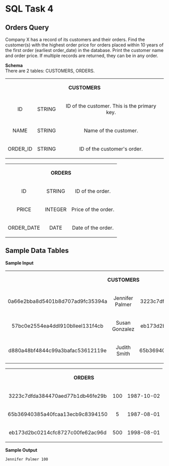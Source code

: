 
# SQL Task 4

## Orders Query
Company X has a record of its customers and their orders. Find the customer(s) with the highest order price for orders placed within 10 years of the first order (earliest order_date) in the database. Print the customer name and order price. If multiple records are returned, they can be in any order.<br>

<b>Schema</b><br>
There are 2 tables: CUSTOMERS, ORDERS.<br>

<table>
<tbody>
<tr>
<td style="text-align: center; vertical-align: middle;" colspan="3">
<p><b>CUSTOMERS</b></p>
</td>
</tr>
<tr>
<td style="text-align: center; vertical-align: middle;">
<p>ID</p>
</td>
<td style="text-align: center; vertical-align: middle;">
<p>STRING</p>
</td>
<td style="text-align: center; vertical-align: middle;">
<p>ID of the customer. This is the primary key.</p>
</td>
</tr>
<tr>
<td style="text-align: center; vertical-align: middle;">
<p>NAME</p>
</td>
<td style="text-align: center; vertical-align: middle;">
<p>STRING</p>
</td>
<td style="text-align: center; vertical-align: middle;">
<p>Name of the customer.</p>
</td>
</tr>
<tr>
<td style="text-align: center; vertical-align: middle;">
<p>ORDER_ID</p>
</td>
<td style="text-align: center; vertical-align: middle;">
<p>STRING</p>
</td>
<td style="text-align: center; vertical-align: middle;">
<p>ID of the customer's order.</p>
</td>
</tr>
</tbody>
</table>

<table>
<tbody>
<tr>
<td style="text-align: center; vertical-align: middle;" colspan="3">
<p><b>ORDERS</b></p>
</td>
</tr>
<tr>
<td style="text-align: center; vertical-align: middle;">
<p>ID</p>
</td>
<td style="text-align: center; vertical-align: middle;">
<p>STRING</p>
</td>
<td style="text-align: center; vertical-align: middle;">
<p>ID of the order.</p>
</td>
</tr>
<tr>
<td style="text-align: center; vertical-align: middle;">
<p>PRICE</p>
</td>
<td style="text-align: center; vertical-align: middle;">
<p>INTEGER</p>
</td>
<td style="text-align: center; vertical-align: middle;">
<p>Price of the order.</p>
</td>
</tr>
<tr>
<td style="text-align: center; vertical-align: middle;">
<p>ORDER_DATE</p>
</td>
<td style="text-align: center; vertical-align: middle;">
<p>DATE</p>
</td>
<td style="text-align: center; vertical-align: middle;">
<p>Date of the order.</p>
</td>
</tr>
</tbody>
</table>

## Sample Data Tables
<b>Sample Input</b>

<table>
<tbody>
<tr>
<td style="text-align: center; vertical-align: middle;" colspan="3">
<p><b>CUSTOMERS</b></p>
</td>
</tr>
<tr>
<td style="text-align: center; vertical-align: middle;">
<p>0a66e2bba8d5401b8d707ad9fc35394a</p>
</td>
<td style="text-align: center; vertical-align: middle;">
<p>Jennifer Palmer</p>
</td>
<td style="text-align: center; vertical-align: middle;">
<p>3223c7dfda384470aed77b1db46fe29b</p>
</td>
</tr>
<tr>
<td style="text-align: center; vertical-align: middle;">
<p>57bc0e2554ea4ddI910blIeel131f4cb</p>
</td>
<td style="text-align: center; vertical-align: middle;">
<p>Susan Gonzalez</p>
</td>
<td style="text-align: center; vertical-align: middle;">
<p>eb173d2bc0214cfc8727c00fe62ac96d</p>
</td>
</tr>
<tr>
<td style="text-align: center; vertical-align: middle;">
<p>d880a48bf4844c99a3bafac53612119e</p>
</td>
<td style="text-align: center; vertical-align: middle;">
<p>Judith Smith</p>
</td>
<td style="text-align: center; vertical-align: middle;">
<p>65b36940385a40fcaa13ecb9c8394150</p>
</td>
</tr>
</tbody>
</table>

<table>
<tbody>
<tr>
<td style="text-align: center; vertical-align: middle;" colspan="3">
<p><b>ORDERS</b></p>
</td>
</tr>
<tr>
<td style="text-align: center; vertical-align: middle;">
<p>3223c7dfda384470aed77b1db46fe29b</p>
</td>
<td style="text-align: center; vertical-align: middle;">
<p>100</p>
</td>
<td style="text-align: center; vertical-align: middle;">
<p>1987-10-02</p>
</td>
</tr>
<tr>
<td style="text-align: center; vertical-align: middle;">
<p>65b36940385a40fcaa13ecb9c8394150</p>
</td>
<td style="text-align: center; vertical-align: middle;">
<p>5</p>
</td>
<td style="text-align: center; vertical-align: middle;">
<p>1987-08-01</p>
</td>
</tr>
<tr>
<td style="text-align: center; vertical-align: middle;">
<p>eb173d2bc0214cfc8727c00fe62ac96d</p>
</td>
<td style="text-align: center; vertical-align: middle;">
<p>500</p>
</td>
<td style="text-align: center; vertical-align: middle;">
<p>1998-08-01</p>
</td>
</tr>
</tbody>
</table>


<b>Sample Output</b><br>
```
Jennifer Palmer 100
```

